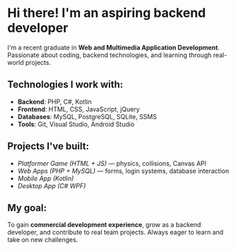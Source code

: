 # Hi there! I'm an aspiring backend developer

I'm a recent graduate in **Web and Multimedia Application Development**. Passionate about coding, backend technologies, and learning through real-world projects.

## Technologies I work with:
- **Backend**: PHP, C#, Kotlin  
- **Frontend**: HTML, CSS, JavaScript, jQuery  
- **Databases**: MySQL, PostgreSQL, SQLite, SSMS
- **Tools**: Git, Visual Studio, Android Studio

## Projects I've built:
- *Platformer Game (HTML + JS)* — physics, collisions, Canvas API  
- *Web Apps (PHP + MySQL)* — forms, login systems, database interaction  
- *Mobile App (Kotlin)*  
- *Desktop App (C# WPF)*

## My goal:
To gain **commercial development experience**, grow as a backend developer, and contribute to real team projects. Always eager to learn and take on new challenges.
